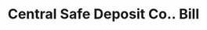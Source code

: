 ---
doi: 10.7916/D8WW8VVN
date_other: '1890'
date_other_textual: 1890-1899
form: printed ephemera
genre:
- Invoices
name:
- Central Safe Deposit Co.
object_in_context_url: https://biggert.cul.columbia.edu/items/view/ave_biggert_01654
subject_hierarchical_geographic:
- New York, New York, United States
subject_name:
- Central Safe Deposit Co.
title: Central Safe Deposit Co.. Bill
sort_title: Central Safe Deposit Co.. Bill
call_number: ave_biggert_01654
coordinates:
- 40.71277777777778,-74.00583333333333
pid: ave_biggert_01654
identifiers: ave_biggert_01654
thumbnail: https://derivativo-1.library.columbia.edu/iiif/2/ldpd:490720/full/!256,256/0/native.jpg
permalink: "/biggert/ave_biggert_01654/"
layout: iiif-image-page
---